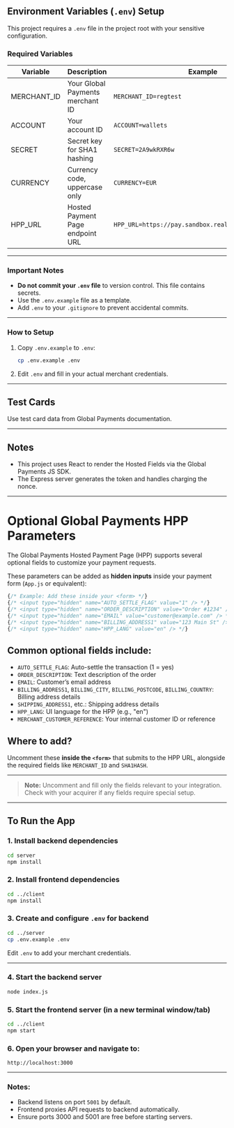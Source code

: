
## Environment Variables (`.env`) Setup

This project requires a `.env` file in the project root with your sensitive configuration.

### Required Variables

| Variable    | Description                             | Example                                          |
|-------------|-------------------------------------|-------------------------------------------------|
| MERCHANT_ID | Your Global Payments merchant ID    | `MERCHANT_ID=regtest`                            |
| ACCOUNT     | Your account ID                     | `ACCOUNT=wallets`                                |
| SECRET      | Secret key for SHA1 hashing         | `SECRET=2A9wkRXR6w`                              |
| CURRENCY    | Currency code, uppercase only       | `CURRENCY=EUR`                                   |
| HPP_URL     | Hosted Payment Page endpoint URL    | `HPP_URL=https://pay.sandbox.realexpayments.com/pay` |

---

### Important Notes

- **Do not commit your `.env` file** to version control. This file contains secrets.
- Use the `.env.example` file as a template.
- Add `.env` to your `.gitignore` to prevent accidental commits.

---

### How to Setup

1. Copy `.env.example` to `.env`:

   ```bash
   cp .env.example .env
   ```

2. Edit `.env` and fill in your actual merchant credentials.

---

## Test Cards

Use test card data from Global Payments documentation.

---

## Notes

- This project uses React to render the Hosted Fields via the Global Payments JS SDK.
- The Express server generates the token and handles charging the nonce.

---

# Optional Global Payments HPP Parameters

The Global Payments Hosted Payment Page (HPP) supports several optional fields to customize your payment requests.

These parameters can be added as **hidden inputs** inside your payment form (`App.js` or equivalent):

```jsx
{/* Example: Add these inside your <form> */}
{/* <input type="hidden" name="AUTO_SETTLE_FLAG" value="1" /> */}
{/* <input type="hidden" name="ORDER_DESCRIPTION" value="Order #1234" /> */}
{/* <input type="hidden" name="EMAIL" value="customer@example.com" /> */}
{/* <input type="hidden" name="BILLING_ADDRESS1" value="123 Main St" /> */}
{/* <input type="hidden" name="HPP_LANG" value="en" /> */}
```

## Common optional fields include:

- `AUTO_SETTLE_FLAG`: Auto-settle the transaction (1 = yes)  
- `ORDER_DESCRIPTION`: Text description of the order  
- `EMAIL`: Customer’s email address  
- `BILLING_ADDRESS1`, `BILLING_CITY`, `BILLING_POSTCODE`, `BILLING_COUNTRY`: Billing address details  
- `SHIPPING_ADDRESS1`, etc.: Shipping address details  
- `HPP_LANG`: UI language for the HPP (e.g., "en")  
- `MERCHANT_CUSTOMER_REFERENCE`: Your internal customer ID or reference  

## Where to add?

Uncomment these **inside the `<form>`** that submits to the HPP URL, alongside the required fields like `MERCHANT_ID` and `SHA1HASH`.

---

> **Note:** Uncomment and fill only the fields relevant to your integration. Check with your acquirer if any fields require special setup.

---

## To Run the App

### 1. Install backend dependencies

```bash
cd server
npm install
```

### 2. Install frontend dependencies

```bash
cd ../client
npm install
```

### 3. Create and configure `.env` for backend

```bash
cd ../server
cp .env.example .env
```

Edit `.env` to add your merchant credentials.

---

### 4. Start the backend server

```bash
node index.js
```

### 5. Start the frontend server (in a new terminal window/tab)

```bash
cd ../client
npm start
```

### 6. Open your browser and navigate to:

```
http://localhost:3000
```

---

### Notes:

- Backend listens on port `5001` by default.
- Frontend proxies API requests to backend automatically.
- Ensure ports 3000 and 5001 are free before starting servers.
